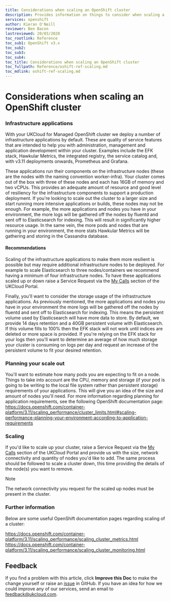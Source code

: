```yaml
---
title: Considerations when scaling an OpenShift cluster
description: Provides information on things to consider when scaling a cluster
services: openshift
author: Kieran O'Neill
reviewer: Ben Bacon
lastreviewed: 20/03/2020
toc_rootlink: Reference
toc_sub1: OpenShift v3.x
toc_sub2:
toc_sub3:
toc_sub4:
toc_title: Considerations when scaling an OpenShift cluster
toc_fullpath: Reference/oshift-ref-scaling.md
toc_mdlink: oshift-ref-scaling.md
---
```


# Considerations when scaling an OpenShift cluster

### Infrastructure applications

With your UKCloud for Managed OpenShift cluster we deploy a number of infrastructure applications by default. These are quality of service features that are intended to help you with administration, management and application development within your cluster. Examples include the EFK stack, Hawkular Metrics, the integrated registry, the service catalog and, with v3.11 deployments onwards, Prometheus and Grafana.

These applications run their components on the infrastructure nodes (these are the nodes with the naming convention worker-infra). Your cluster comes out of the box with three of these nodes and each has 16GB of memory and two vCPUs. This provides an adequate amount of resource and good level of resiliency for the infrastructure components to support a production deployment. If you're looking to scale out the cluster to a larger size and start running more intensive applications or builds, these nodes may not be enough. For example, the more applications and nodes you have in your environment, the more logs will be gathered off the nodes by fluentd and sent off to Elasticsearch for indexing. This will result in significantly higher resource usage. In the same vein, the more pods and nodes that are running in your environment, the more stats Hawkular Metrics will be gathering and storing in the Cassandra database.

#### Recommendations

Scaling of the infrastructure applications to make them more resilient is possible but may require additional infrastructure nodes to be deployed. For example to scale Elasticsearch to three nodes/containers we recommend having a minimum of four infrastructure nodes. To have these applications scaled up or down raise a Service Request via the [My Calls](https://portal.skyscapecloud.com/support/ivanti) section of the UKCloud Portal.

Finally, you'll want to consider the storage usage of the infrastructure applications. As previously mentioned, the more applications and nodes you have in your environment the more logs will be gathered off the nodes by fluentd and sent off to Elasticsearch for indexing. This means the persistent volume used by Elasticsearch will have more data to store. By default, we provide 14 days retention and a 40GB persistent volume with Elasticsearch. If this volume fills to 100% then the EFK stack will not work until indices are deleted or more space is provided. If you're relying on the EFK stack for your logs then you'll want to determine an average of how much storage your cluster is consuming on logs per day and request an increase of the persistent volume to fit your desired retention.

### Planning your scale out

You'll want to estimate how many pods you are expecting to fit on a node. Things to take into account are the CPU, memory and storage (if your pod is going to be writing to the local file system rather than persistent storage) requirements of your applications. This will give you an idea of the size and amount of nodes you'll need. For more information regarding planning for application requirements, see the following OpenShift documentation page: https://docs.openshift.com/container-platform/3.11/scaling_performance/cluster_limits.html#scaling-performance-planning-your-environment-according-to-application-requirements

### Scaling

If you'd like to scale up your cluster, raise a Service Request via the [My Calls](https://portal.skyscapecloud.com/support/ivanti) section of the UKCloud Portal and provide us with the size, network connectivity and quantity of nodes you'd like to add. The same process should be followed to scale a cluster down, this time providing the details of the node(s) you want to remove.

> [!NOTE]
> The network connectivity you request for the scaled up nodes must be present in the cluster.

### Further information

Below are some useful OpenShift documentation pages regarding scaling of a cluster:

https://docs.openshift.com/container-platform/3.11/scaling_performance/scaling_cluster_metrics.html
https://docs.openshift.com/container-platform/3.11/scaling_performance/scaling_cluster_monitoring.html

## Feedback

If you find a problem with this article, click **Improve this Doc** to make the change yourself or raise an [issue](https://github.com/UKCloud/documentation/issues) in GitHub. If you have an idea for how we could improve any of our services, send an email to <feedback@ukcloud.com>.
